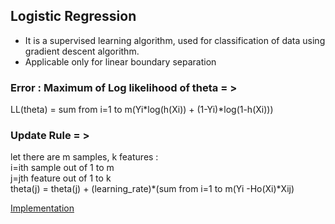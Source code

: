 ## Logistic Regression
- It is a supervised learning algorithm, used for classification of data using gradient descent algorithm.
- Applicable only for linear boundary separation

### Error : Maximum of Log likelihood of theta = >
LL(theta) = sum from i=1 to m(Yi*log(h(Xi)) + (1-Yi)*log(1-h(Xi)))

### Update Rule = >
let there are m samples, k features :<br>
i=ith sample out of 1 to m<br>
j=jth feature out of 1 to k<br>
theta(j) = theta(j) + (learning_rate)*(sum from i=1 to m(Yi -Ho(Xi)*Xij)

[Implementation](./Logistic%20Regression%20implementation.ipynb)
